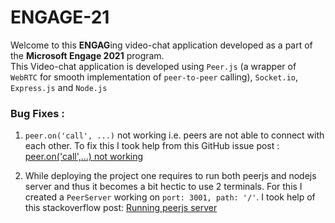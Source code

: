 # ENGAGE-21

Welcome to this **ENGAG**ing video-chat application developed as a part of the **Microsoft Engage 2021** program.\
This Video-chat application is developed using `Peer.js` (a wrapper of `WebRTC` for smooth implementation of `peer-to-peer` calling), `Socket.io`, `Express.js` and `Node.js`

### Bug Fixes : 

1. `peer.on('call', ...)` not working i.e. peers are not able to connect with each other. To fix this I took help from this GitHub issue post : [peer.on('call',...) not working](https://github.com/WebDevSimplified/Zoom-Clone-With-WebRTC/issues/52#issuecomment-830641165)

2. While deploying the project one requires to run both peerjs and nodejs server and thus it becomes a bit hectic to use 2 terminals. For this I created a `PeerServer` working on `port: 3001, path: '/'`. I took help of this stackoverflow post: [Running peerjs server](https://stackoverflow.com/questions/26374931/how-to-create-and-run-my-own-peerjs-server)